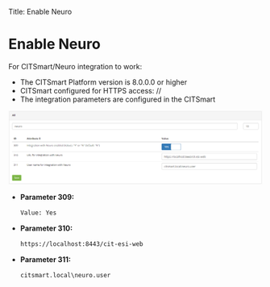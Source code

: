 Title: Enable Neuro

# Enable Neuro

For CITSmart/Neuro integration to work:

- The CITSmart Platform version is 8.0.0.0 or higher
- CITSmart configured for HTTPS access: //
- The integration parameters are configured in the CITSmart

![Neuro Conection][1]

- **Parameter 309:**

    ```sh
    Value: Yes
    ```

- **Parameter 310:**

    ```sh
    https://localhost:8443/cit-esi-web
    ```

- **Parameter 311:**

    ```sh
    citsmart.local\neuro.user
    ```

[1]:images/neuro-conection.png
